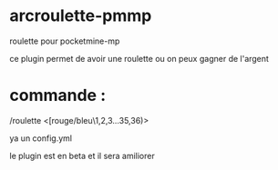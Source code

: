 # arcroulette-pmmp
roulette pour pocketmine-mp

ce plugin permet de avoir une roulette ou on peux gagner de l'argent

# commande :
/roulette <[rouge/bleu\1,2,3...35,36)>

ya un config.yml

le plugin est en beta et il sera amiliorer
